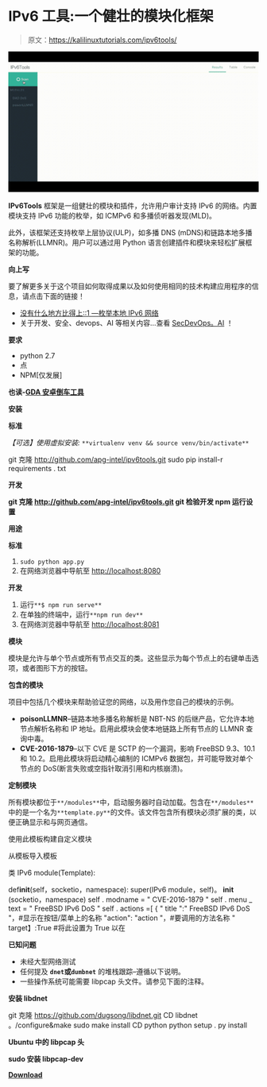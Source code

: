 # IPv6 工具:一个健壮的模块化框架

> 原文：<https://kalilinuxtutorials.com/ipv6tools/>

[![IPv6Tools : A Robust Modular Framework](img//28e32e56c9eede5ce5a2a8de98caca9c.png "IPv6Tools : A Robust Modular Framework")](https://1.bp.blogspot.com/-HNRtYtxV9Bk/XkH4nkFbNqI/AAAAAAAAE5E/gLNRHW2WTaYeYbnLjMYDpqZlH7a64G-xQCLcBGAsYHQ/s1600/scanning.gif)

**IPv6Tools** 框架是一组健壮的模块和插件，允许用户审计支持 IPv6 的网络。内置模块支持 IPv6 功能的枚举，如 ICMPv6 和多播侦听器发现(MLD)。

此外，该框架还支持枚举上层协议(ULP)，如多播 DNS (mDNS)和链路本地多播名称解析(LLMNR)。用户可以通过用 Python 语言创建插件和模块来轻松扩展框架的功能。

**向上写**

要了解更多关于这个项目如何取得成果以及如何使用相同的技术构建应用程序的信息，请点击下面的链接！

*   [没有什么地方比得上::1 —枚举本地 IPv6 网络](https://secdevops.ai/theres-no-place-like-1-enumerating-local-ipv6-networks-88a6247e3519)
*   关于开发、安全、devops、AI 等相关内容…查看 [SecDevOps。AI](https://secdevops.ai) ！

**要求**

*   python 2.7
*   点
*   NPM[仅发展]

**也读-[GDA 安卓倒车工具](https://kalilinuxtutorials.com/gda-android-reversing-tool/)**

**安装**

**标准**

*【可选】使用虚拟安装:* `**virtualenv venv && source venv/bin/activate**`

git 克隆 http://github.com/apg-intel/ipv6tools.git
sudo pip install-r requirements . txt

**开发**

**git 克隆 http://github.com/apg-intel/ipv6tools.git
git 检验开发
npm 运行设置**

**用途**

**标准**

1.  `sudo python app.py`
2.  在网络浏览器中导航至 [http://localhost:8080](http://localhost:8080)

**开发**

1.  运行`**$ npm run serve**`
2.  在单独的终端中，运行`**npm run dev**`
3.  在网络浏览器中导航至 [http://localhost:8081](http://localhost:8081)

**模块**

模块是允许与单个节点或所有节点交互的类。这些显示为每个节点上的右键单击选项，或者图形下方的按钮。

**包含的模块**

项目中包括几个模块来帮助验证您的网络，以及用作您自己的模块的示例。

*   **poisonLLMNR**–链路本地多播名称解析是 NBT-NS 的后继产品，它允许本地节点解析名称和 IP 地址。启用此模块会使本地链路上所有节点的 LLMNR 查询中毒。
*   **CVE-2016-1879**–以下 CVE 是 SCTP 的一个漏洞，影响 FreeBSD 9.3、10.1 和 10.2。启用此模块将启动精心编制的 ICMPv6 数据包，并可能导致对单个节点的 DoS(断言失败或空指针取消引用和内核崩溃)。

**定制模块**

所有模块都位于`**/modules**`中，启动服务器时自动加载。包含在`**/modules**`中的是一个名为`**template.py**`的文件。该文件包含所有模块必须扩展的类，以便正确显示和与网页通信。

使用此模板构建自定义模块

从模板导入模板

类 IPv6 module(Template):

def**init**(self，socketio，namespace):
super(IPv6 module，self)。 **init** (socketio，namespace)
self . modname = " CVE-2016-1879 "
self . menu _ text = " FreeBSD IPv6 DoS "
self . actions =[
{
" title ":" FreeBSD IPv6 DoS "，#显示在按钮/菜单上的名称
"action": "action "，#要调用的方法名称
" target】:True #将此设置为 True 以在

**已知问题**

*   未经大型网络测试
*   任何提及 **`dnet`或`dumbnet`** 的堆栈跟踪–遵循以下说明。
*   一些操作系统可能需要 libpcap 头文件。请参见下面的注释。

**安装 libdnet**

git 克隆 https://github.com/dugsong/libdnet.git
CD libdnet
。/configure&make
sudo make install
CD python
python setup . py install

**Ubuntu 中的 libpcap 头**

**sudo 安装 libpcap-dev**

[**Download**](https://github.com/apg-intel/ipv6tools)